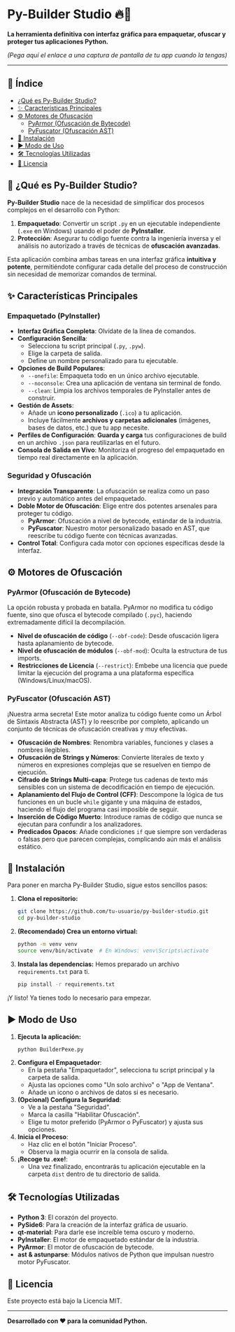 # Py-Builder Studio 🔥🚀

**La herramienta definitiva con interfaz gráfica para empaquetar, ofuscar y proteger tus aplicaciones Python.**


*(Pega aquí el enlace a una captura de pantalla de tu app cuando la tengas)*

---

## 📝 Índice

-   [¿Qué es Py-Builder Studio?](#-qué-es-py-builder-studio)
-   [✨ Características Principales](#-características-principales)
-   [⚙️ Motores de Ofuscación](#️-motores-de-ofuscación)
    -   [PyArmor (Ofuscación de Bytecode)](#pyarmor-ofuscación-de-bytecode)
    -   [PyFuscator (Ofuscación AST)](#pyfuscator-ofuscación-ast)
-   [💾 Instalación](#-instalación)
-   [▶️ Modo de Uso](#️-modo-de-uso)
-   [🛠️ Tecnologías Utilizadas](#️-tecnologías-utilizadas)
-   [📄 Licencia](#-licencia)

## 🤔 ¿Qué es Py-Builder Studio?

**Py-Builder Studio** nace de la necesidad de simplificar dos procesos complejos en el desarrollo con Python:
1.  **Empaquetado**: Convertir un script `.py` en un ejecutable independiente (`.exe` en Windows) usando el poder de **PyInstaller**.
2.  **Protección**: Asegurar tu código fuente contra la ingeniería inversa y el análisis no autorizado a través de técnicas de **ofuscación avanzadas**.

Esta aplicación combina ambas tareas en una interfaz gráfica **intuitiva y potente**, permitiéndote configurar cada detalle del proceso de construcción sin necesidad de memorizar comandos de terminal.

## ✨ Características Principales

### Empaquetado (PyInstaller)
-   **Interfaz Gráfica Completa**: Olvídate de la línea de comandos.
-   **Configuración Sencilla**:
    -   Selecciona tu script principal (`.py`, `.pyw`).
    -   Elige la carpeta de salida.
    -   Define un nombre personalizado para tu ejecutable.
-   **Opciones de Build Populares**:
    -   `--onefile`: Empaqueta todo en un único archivo ejecutable.
    -   `--noconsole`: Crea una aplicación de ventana sin terminal de fondo.
    -   `--clean`: Limpia los archivos temporales de PyInstaller antes de construir.
-   **Gestión de Assets**:
    -   Añade un **icono personalizado** (`.ico`) a tu aplicación.
    -   Incluye fácilmente **archivos y carpetas adicionales** (imágenes, bases de datos, etc.) que tu app necesite.
-   **Perfiles de Configuración**: **Guarda y carga** tus configuraciones de build en un archivo `.json` para reutilizarlas en el futuro.
-   **Consola de Salida en Vivo**: Monitoriza el progreso del empaquetado en tiempo real directamente en la aplicación.

### Seguridad y Ofuscación
-   **Integración Transparente**: La ofuscación se realiza como un paso previo y automático antes del empaquetado.
-   **Doble Motor de Ofuscación**: Elige entre dos potentes arsenales para proteger tu código.
    -   **PyArmor**: Ofuscación a nivel de bytecode, estándar de la industria.
    -   **PyFuscator**: Nuestro motor personalizado basado en AST, que reescribe tu código fuente con técnicas avanzadas.
-   **Control Total**: Configura cada motor con opciones específicas desde la interfaz.

## ⚙️ Motores de Ofuscación

### PyArmor (Ofuscación de Bytecode)
La opción robusta y probada en batalla. PyArmor no modifica tu código fuente, sino que ofusca el bytecode compilado (`.pyc`), haciendo extremadamente difícil la decompilación.

-   **Nivel de ofuscación de código** (`--obf-code`): Desde ofuscación ligera hasta aplanamiento de bytecode.
-   **Nivel de ofuscación de módulos** (`--obf-mod`): Oculta la estructura de tus imports.
-   **Restricciones de Licencia** (`--restrict`): Embebe una licencia que puede limitar la ejecución del programa a una plataforma específica (Windows/Linux/macOS).

### PyFuscator (Ofuscación AST)
¡Nuestra arma secreta! Este motor analiza tu código fuente como un Árbol de Sintaxis Abstracta (AST) y lo reescribe por completo, aplicando un conjunto de técnicas de ofuscación creativas y muy efectivas.

-   **Ofuscación de Nombres**: Renombra variables, funciones y clases a nombres ilegibles.
-   **Ofuscación de Strings y Números**: Convierte literales de texto y números en expresiones complejas que se resuelven en tiempo de ejecución.
-   **Cifrado de Strings Multi-capa**: Protege tus cadenas de texto más sensibles con un sistema de decodificación en tiempo de ejecución.
-   **Aplanamiento del Flujo de Control (CFF)**: Descompone la lógica de tus funciones en un bucle `while` gigante y una máquina de estados, haciendo el flujo del programa casi imposible de seguir.
-   **Inserción de Código Muerto**: Introduce ramas de código que nunca se ejecutan para confundir a los analizadores.
-   **Predicados Opacos**: Añade condiciones `if` que siempre son verdaderas o falsas pero que parecen complejas, complicando aún más el análisis estático.

## 💾 Instalación

Para poner en marcha Py-Builder Studio, sigue estos sencillos pasos:

1.  **Clona el repositorio:**
    ```bash
    git clone https://github.com/tu-usuario/py-builder-studio.git
    cd py-builder-studio
    ```

2.  **(Recomendado) Crea un entorno virtual:**
    ```bash
    python -m venv venv
    source venv/bin/activate  # En Windows: venv\Scripts\activate
    ```

3.  **Instala las dependencias:**
    Hemos preparado un archivo `requirements.txt` para ti.
    ```bash
    pip install -r requirements.txt
    ```

¡Y listo! Ya tienes todo lo necesario para empezar.

## ▶️ Modo de Uso

1.  **Ejecuta la aplicación:**
    ```bash
    python BuilderPexe.py
    ```
2.  **Configura el Empaquetador**:
    -   En la pestaña "Empaquetador", selecciona tu script principal y la carpeta de salida.
    -   Ajusta las opciones como "Un solo archivo" o "App de Ventana".
    -   Añade un icono o archivos de datos si es necesario.
3.  **(Opcional) Configura la Seguridad**:
    -   Ve a la pestaña "Seguridad".
    -   Marca la casilla "Habilitar Ofuscación".
    -   Elige tu motor preferido (PyArmor o PyFuscator) y ajusta sus opciones.
4.  **Inicia el Proceso**:
    -   Haz clic en el botón "Iniciar Proceso".
    -   Observa la magia ocurrir en la consola de salida.
5.  **¡Recoge tu .exe!**:
    -   Una vez finalizado, encontrarás tu aplicación ejecutable en la carpeta `dist` dentro de tu directorio de salida.

## 🛠️ Tecnologías Utilizadas

-   **Python 3**: El corazón del proyecto.
-   **PySide6**: Para la creación de la interfaz gráfica de usuario.
-   **qt-material**: Para darle ese increíble tema oscuro y moderno.
-   **PyInstaller**: El motor de empaquetado estándar de la industria.
-   **PyArmor**: El motor de ofuscación de bytecode.
-   **ast & astunparse**: Módulos nativos de Python que impulsan nuestro motor PyFuscator.

## 📄 Licencia

Este proyecto está bajo la Licencia MIT.

---
**Desarrollado con ❤️ para la comunidad Python.**
